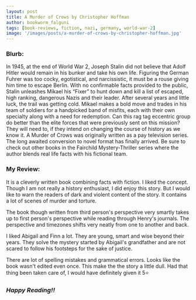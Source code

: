 ```yaml
---
layout: post
title: A Murder of Crows by Christopher Hoffman
author: bookworm_falguni
tags: [book-reviews, fiction, nazi, germany, world-war-2]
image: '/images/posts/a-murder-of-crows-by-christopher-hoffman.jpg'
---
```

### **Blurb:**
 In 1945, at the end of World War 2, Joseph Stalin did not believe that Adolf Hitler would remain in his bunker and take his own life. Figuring the German Fuhrer was too cocky, egotistical, and narcissistic, it must be a rouse giving him time to escape Berlin. With no confirmable facts provided to the public, Stalin unleashes Mikael his “Fixer” to hunt down and kill a list of escaped, high ranking, dangerous Nazis and their leader.
After several years and little luck, the trail was getting cold. Mikael makes a bold move and trades in his team of soldiers for a handpicked band of misfits, each with their own specialty along with a need for redemption. Can this rag tag eccentric group do better than the elite forces that were previously sent on this mission? They will need to, if they intend on changing the course of history as we know it.
A Murder of Crows was originally written as a pay television series. The long awaited conversion to novel format has finally arrived. Be sure to check out other books in the Fairchild Mystery-Thriller series where the author blends real life facts with his fictional team.

### **My Review:**
It is a cleverly written book combining facts with fiction. I liked the concept. Though I am not really a history enthusiast, I did enjoy this story.
But I would like to warn the readers of dark and violent content of the story. It contains a lot of scenes of murder and torture.

The book though written from third person's perspective very smartly takes up to first person's perspective while reading through Henry's journals. The perspective and timezones shifts very neatly from one to another and back.

I liked Abigail and Finn a lot. They are young, smart and wise beyond their years. They solve the mystery started by Abigail's grandfather and are not scared to follow his footsteps for the sake of justice.

There are lot of spelling mistakes and grammatical errors. Looks like the book wasn't edited even once. This make the the story a little dull. Had that thing been taken care of, I would have definitely given it 5⭐

### ***Happy Reading!!***
